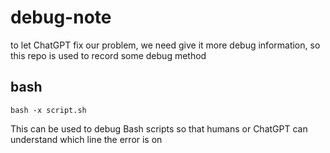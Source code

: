 # debug-note

to let ChatGPT fix our problem, we need give it more debug information, so this repo is used to record some debug method

## bash

`bash -x script.sh`

This can be used to debug Bash scripts so that humans or ChatGPT can understand which line the error is on
